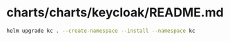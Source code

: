 # charts/charts/keycloak/README.md

```bash
helm upgrade kc . --create-namespace --install --namespace kc
```
